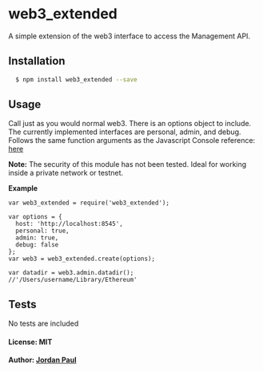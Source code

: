 # web3_extended


A simple extension of the web3 interface to access the Management API. 

## Installation

``` bash
  $ npm install web3_extended --save
```

## Usage
Call just as you would normal web3. There is an options object to include. The currently implemented interfaces are personal, admin, and debug. Follows the same function arguments as the Javascript Console reference: [here][0]

**Note:** The security of this module has not been tested. Ideal for working inside a private network or testnet. 

**Example**
```
var web3_extended = require('web3_extended');

var options = {
  host: 'http://localhost:8545',
  personal: true, 
  admin: true,
  debug: false
};
var web3 = web3_extended.create(options);

var datadir = web3.admin.datadir();
//'/Users/username/Library/Ethereum'
```

## Tests

No tests are included

#### License: MIT
#### Author: [Jordan Paul](https://github.com/The18thWarrior)

[0]: https://github.com/ethereum/go-ethereum/wiki/JavaScript-Console#admin